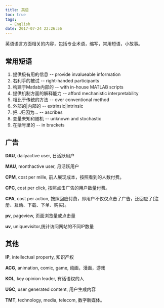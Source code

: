 ```yaml
---
title: 英语
toc: true
tags:
  - English
date: 2017-07-24 22:26:56
---
```


英语语言方面相关的内容，包括专业术语，缩写，常用短语，小故事。
<!-- more -->

## 常用短语

1. 提供极有用的信息		-- provide invalueable information
2. 右利手的被试			-- right-handed participants
3. 构建于Matlab内部的	-- with in-house MATLAB scripts
4. 提供机制方面的解释能力	-- afford mechanistic interpretability
5. 相比于传统的方法			-- over conventional method
6. 外部的|内部的		-- extrinsic|intrinsic
7. 把...归因为...		-- ascribes
8. 变量未知和随机		-- unknown and stochastic
9. 在括号里的		-- in brackets

## 广告

**DAU**, dailyactive user, 日活跃用户

**MAU**, monthactive user, 月活跃用户

**CPM**, cost per mille, 前人展现成本，按照看到的人数付费。

**CPC**, cost per click, 按照点击广告的用户数量付费。

**CPA**, cost per action, 按照回应付费，即用户不仅仅点击了广告，还回应了(注册、互动、下载、下单、购买)。

**pv**, pageview, 页面浏览量或点击量

**uv**, uniquevisitor,统计访问网站的不同IP数量

##  其他

**IP**, intellectual property, 知识产权

**ACG**, animation, comic, game, 动画，漫画，游戏

**KOL**, key opinion leader, 有话语权的人

**UGC**, user generated content, 用户生成内容

**TMT**, technology, media, telecom, 数字新媒体。
